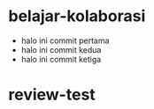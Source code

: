 # belajar-kolaborasi
- halo ini commit pertama
- halo ini commit kedua
- halo ini commit ketiga

# review-test
